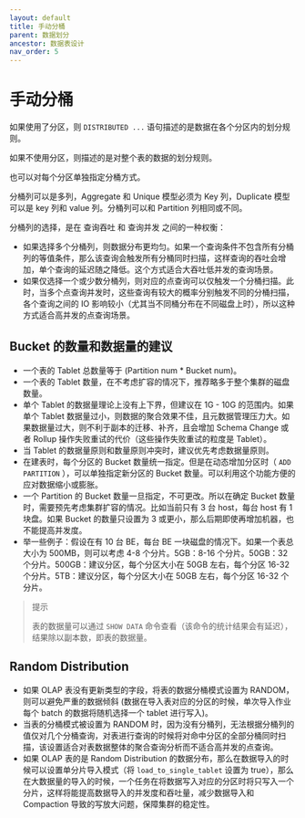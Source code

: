 ```yaml
---
layout: default
title: 手动分桶
parent: 数据划分
ancestor: 数据表设计
nav_order: 5
---
```


# 手动分桶
如果使用了分区，则 `DISTRIBUTED ...` 语句描述的是数据在各个分区内的划分规则。

如果不使用分区，则描述的是对整个表的数据的划分规则。

也可以对每个分区单独指定分桶方式。

分桶列可以是多列，Aggregate 和 Unique 模型必须为 Key 列，Duplicate 模型可以是 key 列和 value 列。分桶列可以和 Partition 列相同或不同。

分桶列的选择，是在 查询吞吐 和 查询并发 之间的一种权衡：
* 如果选择多个分桶列，则数据分布更均匀。如果一个查询条件不包含所有分桶列的等值条件，那么该查询会触发所有分桶同时扫描，这样查询的吞吐会增加，单个查询的延迟随之降低。这个方式适合大吞吐低并发的查询场景。
* 如果仅选择一个或少数分桶列，则对应的点查询可以仅触发一个分桶扫描。此时，当多个点查询并发时，这些查询有较大的概率分别触发不同的分桶扫描，各个查询之间的 IO 影响较小（尤其当不同桶分布在不同磁盘上时），所以这种方式适合高并发的点查询场景。

## Bucket 的数量和数据量的建议
* 一个表的 Tablet 总数量等于 (Partition num * Bucket num)。
* 一个表的 Tablet 数量，在不考虑扩容的情况下，推荐略多于整个集群的磁盘数量。
* 单个 Tablet 的数据量理论上没有上下界，但建议在 1G - 10G 的范围内。如果单个 Tablet 数据量过小，则数据的聚合效果不佳，且元数据管理压力大。如果数据量过大，则不利于副本的迁移、补齐，且会增加 Schema Change 或者 Rollup 操作失败重试的代价（这些操作失败重试的粒度是 Tablet）。
* 当 Tablet 的数据量原则和数量原则冲突时，建议优先考虑数据量原则。
* 在建表时，每个分区的 Bucket 数量统一指定。但是在动态增加分区时（ `ADD PARTITION` ），可以单独指定新分区的 Bucket 数量。可以利用这个功能方便的应对数据缩小或膨胀。
* 一个 Partition 的 Bucket 数量一旦指定，不可更改。所以在确定 Bucket 数量时，需要预先考虑集群扩容的情况。比如当前只有 3 台 host，每台 host 有 1 块盘。如果 Bucket 的数量只设置为 3 或更小，那么后期即使再增加机器，也不能提高并发度。
* 举一些例子：假设在有 10 台 BE，每台 BE 一块磁盘的情况下。如果一个表总大小为 500MB，则可以考虑 4-8 个分片。5GB：8-16 个分片。50GB：32 个分片。500GB：建议分区，每个分区大小在 50GB 左右，每个分区 16-32 个分片。5TB：建议分区，每个分区大小在 50GB 左右，每个分区 16-32 个分片。

> 提示
> 
> 表的数据量可以通过 `SHOW DATA` 命令查看（该命令的统计结果会有延迟），结果除以副本数，即表的数据量。

## Random Distribution
* 如果 OLAP 表没有更新类型的字段，将表的数据分桶模式设置为 RANDOM，则可以避免严重的数据倾斜 (数据在导入表对应的分区的时候，单次导入作业每个 batch 的数据将随机选择一个 tablet 进行写入)。
* 当表的分桶模式被设置为 RANDOM 时，因为没有分桶列，无法根据分桶列的值仅对几个分桶查询，对表进行查询的时候将对命中分区的全部分桶同时扫描，该设置适合对表数据整体的聚合查询分析而不适合高并发的点查询。
* 如果 OLAP 表的是 Random Distribution 的数据分布，那么在数据导入的时候可以设置单分片导入模式（将 `load_to_single_tablet` 设置为 true），那么在大数据量的导入的时候，一个任务在将数据写入对应的分区时将只写入一个分片，这样将能提高数据导入的并发度和吞吐量，减少数据导入和 Compaction 导致的写放大问题，保障集群的稳定性。